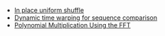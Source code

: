 
 - [In place uniform shuffle](https://jeremykun.com/2012/03/18/in-place-uniform-shuffle/)
 - [Dynamic time warping for sequence comparison](https://jeremykun.com/2012/07/25/dynamic-time-warping/)
 - [Polynomial Multiplication Using the FFT](https://jeremykun.com/2022/11/16/polynomial-multiplication-using-the-fft/)
